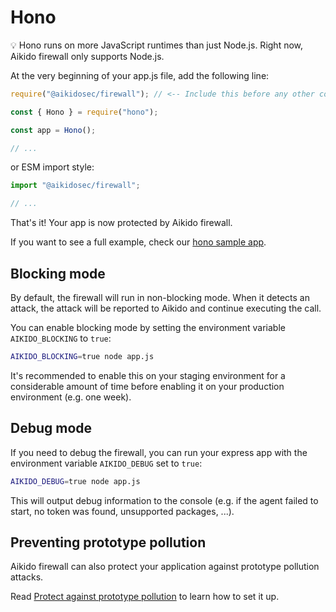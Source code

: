 # Hono

💡 Hono runs on more JavaScript runtimes than just Node.js. Right now, Aikido firewall only supports Node.js.

At the very beginning of your app.js file, add the following line:

```js
require("@aikidosec/firewall"); // <-- Include this before any other code or imports

const { Hono } = require("hono");

const app = Hono();

// ...
```

or ESM import style:

```js
import "@aikidosec/firewall";

// ...
```

That's it! Your app is now protected by Aikido firewall.

If you want to see a full example, check our [hono sample app](../sample-apps/hono-mongodb).

## Blocking mode

By default, the firewall will run in non-blocking mode. When it detects an attack, the attack will be reported to Aikido and continue executing the call.

You can enable blocking mode by setting the environment variable `AIKIDO_BLOCKING` to `true`:

```sh
AIKIDO_BLOCKING=true node app.js
```

It's recommended to enable this on your staging environment for a considerable amount of time before enabling it on your production environment (e.g. one week).

## Debug mode

If you need to debug the firewall, you can run your express app with the environment variable `AIKIDO_DEBUG` set to `true`:

```sh
AIKIDO_DEBUG=true node app.js
```

This will output debug information to the console (e.g. if the agent failed to start, no token was found, unsupported packages, ...).

## Preventing prototype pollution

Aikido firewall can also protect your application against prototype pollution attacks.

Read [Protect against prototype pollution](./prototype-pollution.md) to learn how to set it up.
